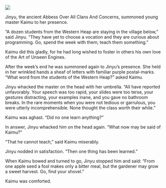 ![](/pages/case-172/apple.jpg)

Jinyu, the ancient Abbess Over All Clans And Concerns, summoned young master Kaimu to her presence.

“A dozen students from the Western Heap are staying in the village below,” said Jinyu.  “They have yet to choose a vocation and they are curious about programming.  Go, spend the week with them, teach them something.”

Kaimu did this gladly, for he had long wished to foster in others his own love of the Art of Unseen Engines.

After the week’s end he was summoned again to Jinyu’s presence.  She held in her wrinkled hands a sheaf of letters with familiar purple postal-marks.  “What word from the students of the Western Heap?” asked Kaimu.

Jinyu whacked the master on the head with her umbrella. “All have reported unfavorably.  Your speech was too rapid, your slides were too terse, your gestures distracting, your examples inane, and you gave no bathroom breaks.  In the rare moments when you were not tedious or garrulous, you were utterly incomprehensible.  None thought the class worth their while.”

Kaimu was aghast.  “Did no one learn anything?”

In answer, Jinyu whacked him on the head again.  “What now may be said of Kaimu?”

“That he cannot teach,” said Kaimu miserably.

Jinyu nodded in satisfaction.  “Then one thing has been learned.”

When Kaimu bowed and turned to go, Jinyu stopped him and said: “From one apple seed a fool makes only a bitter meal, but the gardener may grow a sweet harvest.  Go, find your shovel.”

Kaimu was comforted. 
